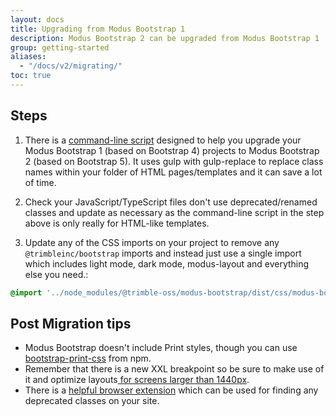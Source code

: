 ```yaml
---
layout: docs
title: Upgrading from Modus Bootstrap 1
description: Modus Bootstrap 2 can be upgraded from Modus Bootstrap 1
group: getting-started
aliases:
  - "/docs/v2/migrating/"
toc: true
---
```


## Steps

1. There is a [command-line script](https://github.com/coliff/bootstrap-5-migrate-tool#readme) designed to help you upgrade your Modus Bootstrap 1 (based on Bootstrap 4) projects to Modus Bootstrap 2 (based on Bootstrap 5). It uses gulp with gulp-replace to replace class names within your folder of HTML pages/templates and it can save a lot of time.

2. Check your JavaScript/TypeScript files don't use deprecated/renamed classes and update as necessary as the command-line script in the step above is only really for HTML-like templates.

3. Update any of the CSS imports on your project to remove any `@trimbleinc/bootstrap` imports and instead just use a single import which includes light mode, dark mode, modus-layout and everything else you need.:
```sass
@import '../node_modules/@trimble-oss/modus-bootstrap/dist/css/modus-bootstrap.min.css';`
```

## Post Migration tips

- Modus Bootstrap doesn't include Print styles, though you can use [bootstrap-print-css](https://www.npmjs.com/package/bootstrap-print-css) from npm.
- Remember that there is a new XXL breakpoint so be sure to make use of it and optimize layouts[ for screens larger than 1440px](https://modus-bootstrap.trimble.com/docs/v2/layout/breakpoints/).
- There is a [helpful browser extension](https://github.com/julien-deramond/bootstrap-deprecated-classes-extension) which can be used for finding any deprecated classes on your site.

